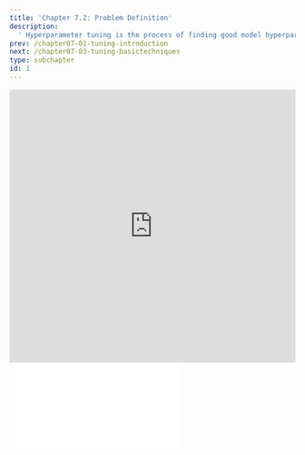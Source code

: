 ```yaml
---
title: 'Chapter 7.2: Problem Definition'
description:
  ' Hyperparameter tuning is the process of finding good model hyperparameters. In this section we formalize the problem of tuning and explain why tuning is computationally hard.'
prev: /chapter07-01-tuning-introduction
next: /chapter07-03-tuning-basictechniques
type: subchapter
id: 1
---
```


<exercise id="1" title="Video Lecture">

<iframe width="100%" height="480" src="https://www.youtube.com/embed/Eo7iqMOeILY" frameborder="0" allow="accelerometer; autoplay; encrypted-media; gyroscope; picture-in-picture" allowfullscreen></iframe>

</exercise>

<exercise id="2" title="Slides">

<object data="pdfs/7/slides-tuning-tuningproblem.pdf" type="application/pdf" style="width:100%;height:480px">
    <embed src="pdfs/7/slides-tuning-tuningproblem.pdf" type="application/pdf" />
</object>

</exercise>
